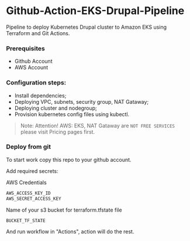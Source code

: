 # Github-Action-EKS-Drupal-Pipeline
Pipeline to deploy Kubernetes Drupal cluster to Amazon EKS using Terraform and Git Actions.



### Prerequisites



- Github Account 
- AWS Account 



### Configuration steps:
- Install dependencies;
- Deploying VPC, subnets, security group, NAT Gataway;
- Deploying cluster and nodegroup;
- Provision kubernetes config files using kubectl.


> Note: Attention!
> AWS: EKS, NAT Gataway are `NOT FREE SERVICES` please visit Pricing pages first.


### Deploy from git


To start work copy this repo to your github account.

Add required secrets:

 AWS Credentials


```sh
AWS_ACCESS_KEY_ID
AWS_SECRET_ACCESS_KEY
```

Name of your s3 bucket for terraform.tfstate file


```sh
BUCKET_TF_STATE
```

And run workflow in "Actions", action will do the rest.
